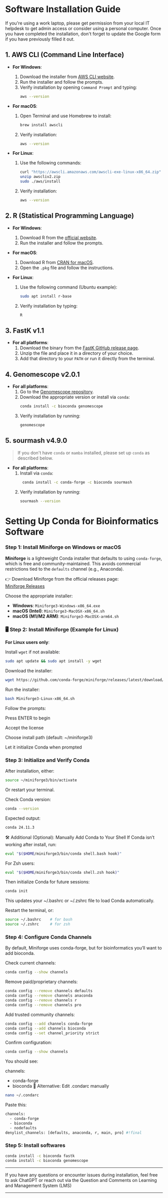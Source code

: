 # Software Installation Guide

If you're using a work laptop, please get permission from your local IT helpdesk to get admin access or consider using a personal computer. Once you have completed the installation, don't forget to update the Google form if you have previously filled it out.

## 1. AWS CLI (Command Line Interface)

   - **For Windows**:
     1. Download the installer from [AWS CLI website](https://aws.amazon.com/cli/).
     2. Run the installer and follow the prompts.
     3. Verify installation by opening `Command Prompt` and typing:
        ```bash
        aws --version
        ```

   - **For macOS**:
     1. Open Terminal and use Homebrew to install:
        ```bash
        brew install awscli
        ```
     2. Verify installation:
        ```bash
        aws --version
        ```

   - **For Linux**:
     1. Use the following commands:
        ```bash
        curl "https://awscli.amazonaws.com/awscli-exe-linux-x86_64.zip" -o "awscliv2.zip"
        unzip awscliv2.zip
        sudo ./aws/install
        ```
     2. Verify installation:
        ```bash
        aws --version
        ```

## 2. R (Statistical Programming Language)

   - **For Windows**:
     1. Download R from the [official website](https://cran.r-project.org/).
     2. Run the installer and follow the prompts.

   - **For macOS**:
     1. Download R from [CRAN for macOS](https://cran.r-project.org/bin/macosx/).
     2. Open the `.pkg` file and follow the instructions.

   - **For Linux**:
     1. Use the following command (Ubuntu example):
        ```bash
        sudo apt install r-base
        ```
     2. Verify installation by typing:
        ```bash
        R
        ```

## 3. FastK v1.1

   - **For all platforms**:
     1. Download the binary from the [FastK GitHub release page](https://github.com/thegenemyers/FASTK).
     2. Unzip the file and place it in a directory of your choice.
     3. Add that directory to your `PATH` or run it directly from the terminal.

## 4. Genomescope v2.0.1

   - **For all platforms**:
     1. Go to the [Genomescope repository](https://github.com/schatzlab/genomescope).
     2. Download the appropriate version or install via `conda`:
        ```bash
        conda install -c bioconda genomescope
        ```
     3. Verify installation by running:
        ```bash
        genomescope
        ```

## 5. sourmash v4.9.0
> If you don't have `conda` or `mamba` installed, please set up `conda` as described below.

   - **For all platforms**:
     1. Install via `conda`:
        ```bash
         conda install -c conda-forge -c bioconda sourmash
        ```
     2. Verify installation by running:
        ```bash
        sourmash --version
        ```

# Setting Up Conda for Bioinformatics Software

### Step 1: Install Miniforge on Windows or macOS

**Miniforge** is a lightweight Conda installer that defaults to using `conda-forge`, which is free and community-maintained. This avoids commercial restrictions tied to the `defaults` channel (e.g., Anaconda).

👉 Download Miniforge from the official releases page:  
[Miniforge Releases](https://github.com/conda-forge/miniforge/releases/latest)

Choose the appropriate installer:
- **Windows**: `Miniforge3-Windows-x86_64.exe`
- **macOS (Intel)**: `Miniforge3-MacOSX-x86_64.sh`
- **macOS (M1/M2 ARM)**: `Miniforge3-MacOSX-arm64.sh`

### 🖥️ Step 2: Install Miniforge (Example for Linux)

**For Linux users only**:

Install `wget` if not available:
```bash
sudo apt update && sudo apt install -y wget
```

Download the installer:

```bash
wget https://github.com/conda-forge/miniforge/releases/latest/download/Miniforge3-Linux-x86_64.sh
```

Run the installer:

```bash
bash Miniforge3-Linux-x86_64.sh
```

Follow the prompts:

Press ENTER to begin

Accept the license

Choose install path (default: ~/miniforge3)

Let it initialize Conda when prompted

### Step 3: Initialize and Verify Conda
After installation, either:

```bash
source ~/miniforge3/bin/activate
```

Or restart your terminal.

Check Conda version:

```bash
conda --version
```

Expected output:

```bash
conda 24.11.3
```

🛠️ Additional (Optional): Manually Add Conda to Your Shell
If Conda isn’t working after install, run:

```bash
eval "$($HOME/miniforge3/bin/conda shell.bash hook)"
```

For Zsh users:

```bash
eval "$($HOME/miniforge3/bin/conda shell.zsh hook)"
```

Then initialize Conda for future sessions:

```bash
conda init
```
This updates your ~/.bashrc or ~/.zshrc file to load Conda automatically.

Restart the terminal, or:

```bash
source ~/.bashrc    # for bash
source ~/.zshrc     # for zsh
```

### Step 4: Configure Conda Channels
By default, Miniforge uses conda-forge, but for bioinformatics you’ll want to add bioconda.

Check current channels:

```bash
conda config --show channels
```

Remove paid/proprietary channels:

```bash
conda config --remove channels defaults
conda config --remove channels anaconda
conda config --remove channels r
conda config --remove channels pro
```

Add trusted community channels:

```bash
conda config --add channels conda-forge
conda config --add channels bioconda
conda config --set channel_priority strict
```

Confirm configuration:

```bash
conda config --show channels
```

You should see:

channels:
  - conda-forge
  - bioconda
🔧 Alternative: Edit .condarc manually

```bash
nano ~/.condarc
```

Paste this:

```bash
channels:
  - conda-forge
  - bioconda
  - nodefaults
denylist_channels: [defaults, anaconda, r, main, pro] #!final
```

### Step 5: Install softwares

```bash
conda install -c bioconda fastk
conda install -c bioconda genomescope
```

---

If you have any questions or encounter issues during installation, feel free to ask ChatGPT or reach out via the Question and Comments on Learning and Management System (LMS)

---
